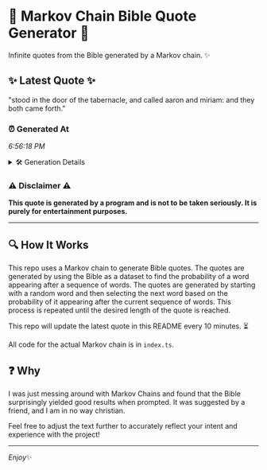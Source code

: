 # 📖 Markov Chain Bible Quote Generator 📖

Infinite quotes from the Bible generated by a Markov chain. ✨

## ✨ Latest Quote ✨
"stood in the door of the tabernacle, and called aaron and miriam: and they both came forth."

### ⏰ Generated At
*6:56:18 PM*

<details>
    <summary>🛠️ Generation Details</summary>
    <p>
        <strong>🌱 Seed:</strong> stood<br>
        <strong>🔄 Iterations:</strong> 16<br>
        <strong>📜 Context History:</strong><br>[ stood ]: in<br>[ stood, in ]: the<br>[ stood, in, the ]: door<br>[ stood, in, the, door ]: of<br>[ stood, in, the, door, of ]: the<br>[ stood, in, the, door, of, the ]: tabernacle,<br>[ in, the, door, of, the, tabernacle, ]: and<br>[ the, door, of, the, tabernacle,, and ]: called<br>[ door, of, the, tabernacle,, and, called ]: aaron<br>[ of, the, tabernacle,, and, called, aaron ]: and<br>[ the, tabernacle,, and, called, aaron, and ]: miriam:<br>[ tabernacle,, and, called, aaron, and, miriam: ]: and<br>[ and, called, aaron, and, miriam:, and ]: they<br>[ called, aaron, and, miriam:, and, they ]: both<br>[ aaron, and, miriam:, and, they, both ]: came<br>[ and, miriam:, and, they, both, came ]: forth.<br>
    </p>
</details>

### ⚠️ Disclaimer ⚠️
**This quote is generated by a program and is not to be taken seriously. It is purely for entertainment purposes.**

---

## 🔍 How It Works

This repo uses a Markov chain to generate Bible quotes. The quotes are generated by using the Bible as a dataset to find the probability of a word appearing after a sequence of words. The quotes are generated by starting with a random word and then selecting the next word based on the probability of it appearing after the current sequence of words. This process is repeated until the desired length of the quote is reached.

This repo will update the latest quote in this README every 10 minutes. ⏳

All code for the actual Markov chain is in `index.ts`.

## ❓ Why

I was just messing around with Markov Chains and found that the Bible surprisingly yielded good results when prompted. 
It was suggested by a friend, and I am in no way christian.

Feel free to adjust the text further to accurately reflect your intent and experience with the project!

---

*Enjoy*✨
